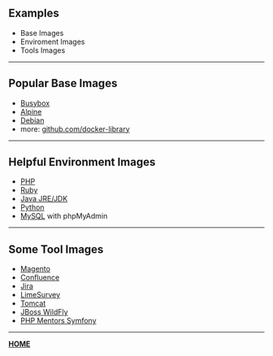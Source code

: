 ## Examples

- Base Images
- Enviroment Images
- Tools Images

---

## Popular Base Images

- [Busybox](https://hub.docker.com/_/busybox)
- [Alpine](https://hub.docker.com/_/alpine)
- [Debian](https://hub.docker.com/_/debian)
- more: [github.com/docker-library](https://github.com/docker-library)

---

## Helpful Environment Images

- [PHP](https://hub.docker.com/_/php)
- [Ruby](https://hub.docker.com/_/ruby)
- [Java JRE/JDK](https://hub.docker.com/_/java)
- [Python](https://hub.docker.com/_/python)
- [MySQL](https://hub.docker.com/_/mysql) with phpMyAdmin

---

## Some Tool Images

- [Magento](https://hub.docker.com/r/goellnerit/magento-docker)
- [Confluence](https://hub.docker.com/r/goellnerit/confluence-docker)
- [Jira](https://hub.docker.com/r/goellnerit/jira-docker)
- [LimeSurvey](https://hub.docker.com/r/crramirez/limesurvey)
- [Tomcat](https://hub.docker.com/_/tomcat)
- [JBoss WildFly](https://hub.docker.com/r/jboss/wildfly)
- [PHP Mentors Symfony](https://hub.docker.com/r/phpmentors/symfony-app)

---

[__HOME__](..)
